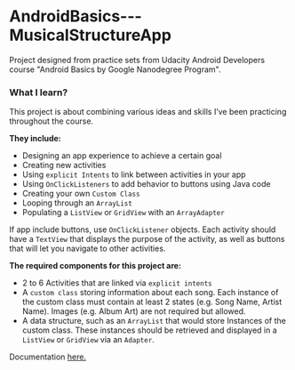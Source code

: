 # AndroidBasics---MusicalStructureApp
 Project designed from practice sets from Udacity Android Developers course "Android Basics by Google Nanodegree Program".

### What I learn?
This project is about combining various ideas and skills I’ve been practicing throughout the course. 

**They include:**
 - Designing an app experience to achieve a certain goal
 - Creating new activities
 - Using `explicit Intents` to link between activities in your app
 - Using `OnClickListeners` to add behavior to buttons using Java code
 - Creating your own `Custom Class`
 - Looping through an `ArrayList`
 - Populating a `ListView` or `GridView` with an `ArrayAdapter`

If app include buttons, use `OnClickListener` objects. Each activity should have a `TextView` that displays the purpose of the activity, as well as buttons that will let you navigate to other activities.

**The required components for this project are:**
 - 2 to 6 Activities that are linked via `explicit intents`
 - A `custom class` storing information about each song. Each instance of the custom class must contain at least 2 states (e.g. Song Name, Artist Name). Images (e.g. Album Art) are not required but allowed.
 - A data structure, such as an `ArrayList` that would store Instances of the custom class. These instances should be retrieved and displayed in a `ListView` or `GridView` via an `Adapter`.
 
 Documentation [here.](https://github.com/MargaritaOstrovskaia/AndroidBasics---MusicalStructureApp/wiki)
